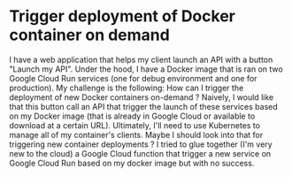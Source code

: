 
# Trigger deployment of Docker container on demand

I have a web application that helps my client launch an API with a button "Launch my API".
Under the hood, I have a Docker image that is ran on two Google Cloud Run services (one for debug environment and one for production).
My challenge is the following: How can I trigger the deployment of new Docker containers on-demand ?
Naively, I would like that this button call an API that trigger the launch of these services based on my Docker image (that is already in Google Cloud or available to download at a certain URL).
Ultimately, I'll need to use Kubernetes to manage all of my container's clients. Maybe I should look into that for triggering new container deployments ?
I tried to glue together (I'm very new to the cloud) a Google Cloud function that trigger a new service on Google Cloud Run based on my docker image but with no success.

        